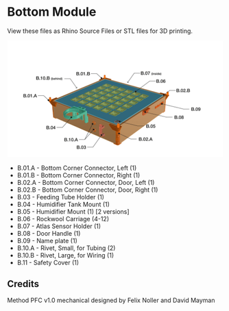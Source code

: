 # Bottom Module

View these files as Rhino Source Files or STL files for 3D printing.

![Bottom Module Overview](/Documentation/ModelOverview/mPFC-Model-Overview-BottomModule.jpg)
- B.01.A - Bottom Corner Connector, Left (1)
- B.01.B - Bottom Corner Connector, Right (1)
- B.02.A - Bottom Corner Connector, Door, Left (1)
- B.02.B - Bottom Corner Connector, Door, Right (1)
- B.03 - Feeding Tube Holder (1)
- B.04 - Humidifier Tank Mount (1)
- B.05 - Humidifier Mount (1) [2 versions]
- B.06 - Rockwool Carriage (4-12)
- B.07 - Atlas Sensor Holder (1)
- B.08 - Door Handle (1)
- B.09 - Name plate (1)
- B.10.A - Rivet, Small, for Tubing (2)
- B.10.B - Rivet, Large, for Wiring (1)
- B.11 - Safety Cover (1)

## Credits

Method PFC v1.0 mechanical designed by Felix Noller and David Mayman